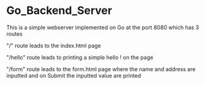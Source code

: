 # Go_Backend_Server

This is a simple webserver implemented on Go at the port 8080 which has 3 routes

"/" route leads to the index.html page

"/hello" route leads to printing a simple hello ! on the page

"/form" route leads to the form.html page where the name and address are inputted
and on Submit the inputted value are printed
